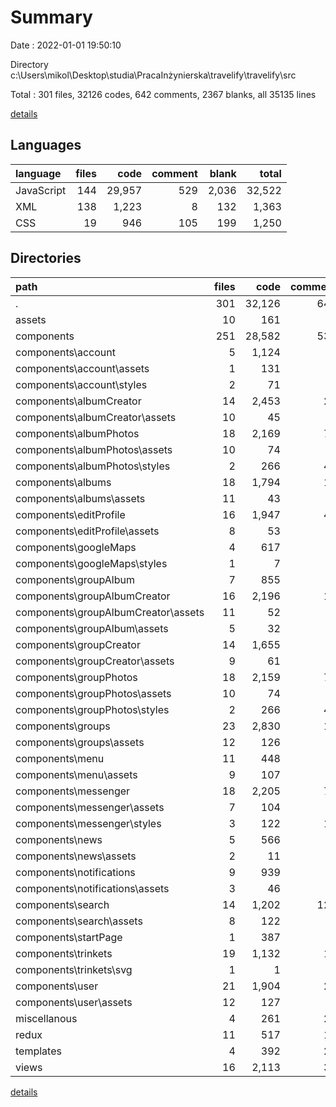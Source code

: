 # Summary

Date : 2022-01-01 19:50:10

Directory c:\Users\mikol\Desktop\studia\PracaInżynierska\travelify\travelify\src

Total : 301 files,  32126 codes, 642 comments, 2367 blanks, all 35135 lines

[details](details.md)

## Languages
| language | files | code | comment | blank | total |
| :--- | ---: | ---: | ---: | ---: | ---: |
| JavaScript | 144 | 29,957 | 529 | 2,036 | 32,522 |
| XML | 138 | 1,223 | 8 | 132 | 1,363 |
| CSS | 19 | 946 | 105 | 199 | 1,250 |

## Directories
| path | files | code | comment | blank | total |
| :--- | ---: | ---: | ---: | ---: | ---: |
| . | 301 | 32,126 | 642 | 2,367 | 35,135 |
| assets | 10 | 161 | 0 | 10 | 171 |
| components | 251 | 28,582 | 533 | 2,070 | 31,185 |
| components\account | 5 | 1,124 | 7 | 74 | 1,205 |
| components\account\assets | 1 | 131 | 0 | 5 | 136 |
| components\account\styles | 2 | 71 | 2 | 6 | 79 |
| components\albumCreator | 14 | 2,453 | 20 | 149 | 2,622 |
| components\albumCreator\assets | 10 | 45 | 0 | 10 | 55 |
| components\albumPhotos | 18 | 2,169 | 74 | 199 | 2,442 |
| components\albumPhotos\assets | 10 | 74 | 0 | 10 | 84 |
| components\albumPhotos\styles | 2 | 266 | 45 | 64 | 375 |
| components\albums | 18 | 1,794 | 15 | 113 | 1,922 |
| components\albums\assets | 11 | 43 | 0 | 11 | 54 |
| components\editProfile | 16 | 1,947 | 47 | 152 | 2,146 |
| components\editProfile\assets | 8 | 53 | 0 | 8 | 61 |
| components\googleMaps | 4 | 617 | 5 | 27 | 649 |
| components\googleMaps\styles | 1 | 7 | 0 | 2 | 9 |
| components\groupAlbum | 7 | 855 | 5 | 58 | 918 |
| components\groupAlbumCreator | 16 | 2,196 | 17 | 145 | 2,358 |
| components\groupAlbumCreator\assets | 11 | 52 | 0 | 11 | 63 |
| components\groupAlbum\assets | 5 | 32 | 1 | 4 | 37 |
| components\groupCreator | 14 | 1,655 | 8 | 116 | 1,779 |
| components\groupCreator\assets | 9 | 61 | 0 | 9 | 70 |
| components\groupPhotos | 18 | 2,159 | 72 | 199 | 2,430 |
| components\groupPhotos\assets | 10 | 74 | 0 | 10 | 84 |
| components\groupPhotos\styles | 2 | 266 | 45 | 64 | 375 |
| components\groups | 23 | 2,830 | 18 | 174 | 3,022 |
| components\groups\assets | 12 | 126 | 2 | 11 | 139 |
| components\menu | 11 | 448 | 1 | 34 | 483 |
| components\menu\assets | 9 | 107 | 0 | 9 | 116 |
| components\messenger | 18 | 2,205 | 72 | 170 | 2,447 |
| components\messenger\assets | 7 | 104 | 1 | 6 | 111 |
| components\messenger\styles | 3 | 122 | 11 | 27 | 160 |
| components\news | 5 | 566 | 3 | 43 | 612 |
| components\news\assets | 2 | 11 | 0 | 2 | 13 |
| components\notifications | 9 | 939 | 7 | 71 | 1,017 |
| components\notifications\assets | 3 | 46 | 1 | 2 | 49 |
| components\search | 14 | 1,202 | 120 | 88 | 1,410 |
| components\search\assets | 8 | 122 | 2 | 8 | 132 |
| components\startPage | 1 | 387 | 1 | 22 | 410 |
| components\trinkets | 19 | 1,132 | 19 | 118 | 1,269 |
| components\trinkets\svg | 1 | 1 | 0 | 0 | 1 |
| components\user | 21 | 1,904 | 22 | 118 | 2,044 |
| components\user\assets | 12 | 127 | 1 | 12 | 140 |
| miscellanous | 4 | 261 | 23 | 21 | 305 |
| redux | 11 | 517 | 19 | 61 | 597 |
| templates | 4 | 392 | 26 | 31 | 449 |
| views | 16 | 2,113 | 37 | 161 | 2,311 |

[details](details.md)